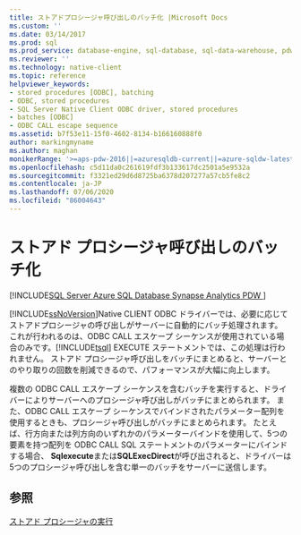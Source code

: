 ```yaml
---
title: ストアドプロシージャ呼び出しのバッチ化 |Microsoft Docs
ms.custom: ''
ms.date: 03/14/2017
ms.prod: sql
ms.prod_service: database-engine, sql-database, sql-data-warehouse, pdw
ms.reviewer: ''
ms.technology: native-client
ms.topic: reference
helpviewer_keywords:
- stored procedures [ODBC], batching
- ODBC, stored procedures
- SQL Server Native Client ODBC driver, stored procedures
- batches [ODBC]
- ODBC CALL escape sequence
ms.assetid: b7f53e11-15f0-4602-8134-b166160888f0
author: markingmyname
ms.author: maghan
monikerRange: '>=aps-pdw-2016||=azuresqldb-current||=azure-sqldw-latest||>=sql-server-2016||=sqlallproducts-allversions||>=sql-server-linux-2017||=azuresqldb-mi-current'
ms.openlocfilehash: c5d11da0c261619fdf3b133617dc2501a5e9532a
ms.sourcegitcommit: f3321ed29d6d8725ba6378d207277a57cb5fe8c2
ms.contentlocale: ja-JP
ms.lasthandoff: 07/06/2020
ms.locfileid: "86004643"
---
```

# <a name="batching-stored-procedure-calls"></a>ストアド プロシージャ呼び出しのバッチ化
[!INCLUDE[SQL Server Azure SQL Database Synapse Analytics PDW ](../../includes/applies-to-version/sql-asdb-asdbmi-asa-pdw.md)]

  [!INCLUDE[ssNoVersion](../../includes/ssnoversion-md.md)]Native CLIENT ODBC ドライバーでは、必要に応じてストアドプロシージャの呼び出しがサーバーに自動的にバッチ処理されます。 これが行われるのは、ODBC CALL エスケープ シーケンスが使用されている場合のみです。[!INCLUDE[tsql](../../includes/tsql-md.md)] EXECUTE ステートメントでは、この処理は行われません。 ストアド プロシージャ呼び出しをバッチにまとめると、サーバーとのやり取りの回数を削減できるので、パフォーマンスが大幅に向上します。  
  
 複数の ODBC CALL エスケープ シーケンスを含むバッチを実行すると、ドライバーによりサーバーへのプロシージャ呼び出しがバッチにまとめられます。 また、ODBC CALL エスケープ シーケンスでバインドされたパラメーター配列を使用するときも、プロシージャ呼び出しがバッチにまとめられます。 たとえば、行方向または列方向のいずれかのパラメーターバインドを使用して、5つの要素を持つ配列を ODBC CALL SQL ステートメントのパラメーターにバインドする場合、 **Sqlexecute**または**SQLExecDirect**が呼び出されると、ドライバーは5つのプロシージャ呼び出しを含む単一のバッチをサーバーに送信します。  
  
## <a name="see-also"></a>参照  
 [ストアド プロシージャの実行](../../relational-databases/native-client-odbc-stored-procedures/running-stored-procedures.md)  
  
  
